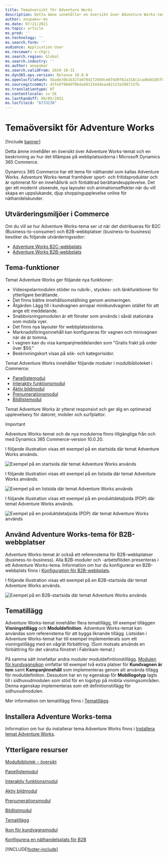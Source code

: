 ```yaml
---
title: Temaöversikt för Adventure Works
description: Detta ämne innehåller en översikt över Adventure Works-temat och en beskrivning av hur det tillämpas på webbplatssidorna i Microsoft Dynamics 365 Commerce.
author: anupamar-ms
ms.date: 07/21/2021
ms.topic: article
ms.prod: ''
ms.technology: ''
ms.search.form: ''
audience: Application User
ms.reviewer: v-chgri
ms.search.region: Global
ms.search.industry: ''
ms.author: anupamar
ms.search.validFrom: 2019-10-31
ms.dyn365.ops.version: Release 10.0.8
ms.openlocfilehash: 5bade39b1b327a0784272669ce074d9762a318c2cad6d4105f0d186c91d2593f
ms.sourcegitcommit: 42fe9790ddf0bdad911544deaa82123a396712fb
ms.translationtype: HT
ms.contentlocale: sv-SE
ms.lasthandoff: 08/05/2021
ms.locfileid: "6733238"
---
```

# <a name="adventure-works-theme-overview"></a>Temaöversikt för Adventure Works

[!include [banner](includes/banner.md)]

Detta ämne innehåller en översikt över Adventure Works-temat och en beskrivning av hur det tillämpas på webbplatssidorna i Microsoft Dynamics 365 Commerce.

Dynamics 365 Commerce har ett tema för näthandel som kallas Adventure Works. Adventure Works-temat framhäver sport- och fritidsprodukter och är optimerat för en innehållsrik och förbättrad berättandeupplevelse. Det ger ett modernt utseende, nya layouter och animationseffekter när du vill skapa en uppslukande, djup shoppingupplevelse online för näthandelskunder.

## <a name="trial-environments-in-commerce"></a>Utvärderingsmiljöer i Commerce

Om du vill se hur Adventure Works-tema ser ut när det distribueras för B2C (Business-to-consumer) och B2B-webbplatser (business-to-business) besöker du följande utvärderingssidor:

- [Adventure Works B2C-webbplats](https://www.adventure-works.com/)
- [Adventure Works B2B-webbplats](https://www.adventure-works.com/business)

## <a name="theme-capabilities"></a>Tema-funktioner

Temat Adventure Works ger följande nya funktioner:

- Videospelarmodulen stöder nu rubrik-, styckes- och länkfunktioner för ytterligare berättande.
- Det finns bättre innehållsomställning genom animeringen.
- Åtgärden Lägg till i kundvagnen anropar minikundvagnen istället för att ange ett meddelande.
- Snabbvisningsmodulen är ett fönster som används i såväl stationära som mobila vyer.
- Det finns nya layouter för webbplatssidorna. 
- Marknadsföringsinnehåll kan konfigureras för vagnen och minivagnen när de är tomma.
- I vagnen kan du visa kampanjmeddelanden som "Gratis frakt på order över $50."
- Beskrivningskort visas på sök- och kategorisidor.

Temat Adventure Works innehåller följande moduler i modulbiblioteket i Commerce:

- [Panellistemodul](tile-list-module.md)
- [Interaktiv funktionsmodul](interactive-feature-module.md)
- [Aktiv bildmodul](active-image-module.md)
- [Prenumerationsmodul](subscribe-module.md)
- [Bildlistemodul](image-list-module.md)

Temat Adventure Works är ytterst responsivt och ger dig en optimerad upplevelsevy för datorer, mobiler och surfplattor.

> [!IMPORTANT]
> Adventure Works-temat och de nya modulerna finns tillgängliga från och med Dynamics 365 Commerce-version 10.0.20.

I följande illustration visas ett exempel på en startsida där temat Adventure Works används.

![Exempel på en startsida där temat Adventure Works används](./media/aw_b2c.PNG)

I följande illustration visas ett exempel på en listsida där temat Adventure Works används.

![Exempel på en listsida där temat Adventure Works används](./media/Aw_list.PNG)

I följande illustration visas ett exempel på en produktdetaljsida (PDP) där temat Adventure Works används.

![Exempel på en produktdetaljsida (PDP) där temat Adventure Works används](./media/aw_pdp.PNG)

## <a name="use-the-adventure-works-theme-for-b2b-sites"></a>Använd Adventure Works-tema för B2B-webbplatser

Adventure Works-temat är också ett referenstema för B2B-webbplatser (business-to-business). Alla B2B-moduler och -arbetsflöden presenteras i ett Adventure Works-tema. Information om hur du konfigurerar en B2B-webbplats finns i [Konfiguration för B2B-webbplats](./b2b/set-up-b2b-site.md).

I följande illustration visas ett exempel på en B2B-startsida där temat Adventure Works används.

![Exempel på en B2B-startsida där temat Adventure Works används](./media/aw_b2b.PNG)

## <a name="theme-extensions"></a>Tematillägg

Adventure Works-temat innehåller flera tematillägg, till exempel tilläggen **Visningstillägg** och **Moduldefinition**. Adventure Works-temat kan användas som referenstema för att bygga liknande tillägg. Listsidan i Adventure Works-temat har till exempel implementerats som ett visningstillägg med en vågrät förbättring. (Som motsats används en förbättring för det vänstra fönstret i Fabrikam-temat.)

På samma sätt innefattar andra moduler moduldefinitionstillägg. [Modulen för kundvagnsikon](cart-icon-module.md) omfattar till exempel två extra platser för **Kundvagnen är tom** samt **Kampanjinnehåll** som implementeras genom att använda tillägg för moduldefinition. Dessutom har en ny egenskap för **Mobillogotyp** lagts till i sidhuvudmodulen som stöd för en logotyp på mobila visningsområden. Denna egenskap implementeras som ett definitionstillägg för sidhuvudmodulen.

Mer information om tematillägg finns i [Tematillägg](e-commerce-extensibility/theme-module-extensions.md).

## <a name="install-the-adventure-works-theme"></a>Installera Adventure Works-tema

Information om hur du installerar tema Adventure Works finns i [Installera temat Adventure Works](install-adventure-works.md).

## <a name="additional-resources"></a>Ytterligare resurser

[Modulbibliotek – översikt](starter-kit-overview.md)

[Panellistemodul](tile-list-module.md)

[Interaktiv funktionsmodul](interactive-feature-module.md)

[Aktiv bildmodul](active-image-module.md)

[Prenumerationsmodul](subscribe-module.md)

[Bildlistmodul](image-list-module.md)

[Tematillägg](e-commerce-extensibility/theme-module-extensions.md)

[Ikon för kundvagnsmodul](cart-icon-module.md)

[Konfigurera en näthandelsplats för B2B](./b2b/set-up-b2b-site.md)

[!INCLUDE[footer-include](../includes/footer-banner.md)]
